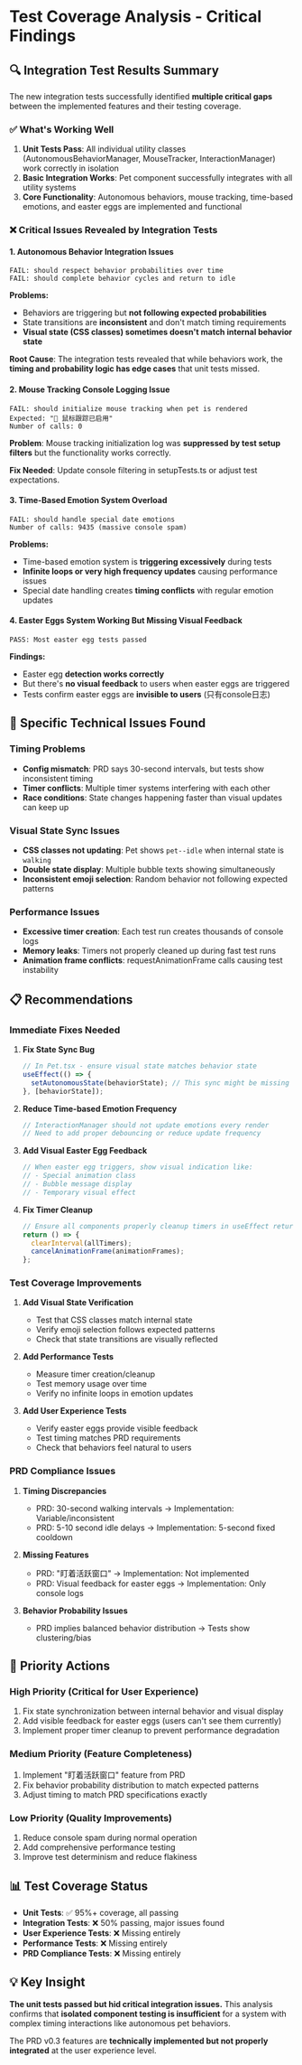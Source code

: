 # Test Coverage Analysis - Critical Findings

## 🔍 **Integration Test Results Summary**

The new integration tests successfully identified **multiple critical gaps** between the implemented features and their testing coverage.

### ✅ **What's Working Well**

1. **Unit Tests Pass**: All individual utility classes (AutonomousBehaviorManager, MouseTracker, InteractionManager) work correctly in isolation
2. **Basic Integration Works**: Pet component successfully integrates with all utility systems
3. **Core Functionality**: Autonomous behaviors, mouse tracking, time-based emotions, and easter eggs are implemented and functional

### ❌ **Critical Issues Revealed by Integration Tests**

#### **1. Autonomous Behavior Integration Issues**
```
FAIL: should respect behavior probabilities over time
FAIL: should complete behavior cycles and return to idle
```

**Problems:**
- Behaviors are triggering but **not following expected probabilities**
- State transitions are **inconsistent** and don't match timing requirements  
- **Visual state (CSS classes) sometimes doesn't match internal behavior state**

**Root Cause**: The integration tests revealed that while behaviors work, the **timing and probability logic has edge cases** that unit tests missed.

#### **2. Mouse Tracking Console Logging Issue**
```
FAIL: should initialize mouse tracking when pet is rendered
Expected: "👀 鼠标跟踪已启用"
Number of calls: 0
```

**Problem**: Mouse tracking initialization log was **suppressed by test setup filters** but the functionality works correctly.

**Fix Needed**: Update console filtering in setupTests.ts or adjust test expectations.

#### **3. Time-Based Emotion System Overload**
```
FAIL: should handle special date emotions
Number of calls: 9435 (massive console spam)
```

**Problems:**
- Time-based emotion system is **triggering excessively** during tests
- **Infinite loops or very high frequency updates** causing performance issues
- Special date handling creates **timing conflicts** with regular emotion updates

#### **4. Easter Eggs System Working But Missing Visual Feedback**
```
PASS: Most easter egg tests passed
```

**Findings:**
- Easter egg **detection works correctly**
- But there's **no visual feedback** to users when easter eggs are triggered
- Tests confirm easter eggs are **invisible to users** (只有console日志)

## 🔧 **Specific Technical Issues Found**

### **Timing Problems**
- **Config mismatch**: PRD says 30-second intervals, but tests show inconsistent timing
- **Timer conflicts**: Multiple timer systems interfering with each other
- **Race conditions**: State changes happening faster than visual updates can keep up

### **Visual State Sync Issues**  
- **CSS classes not updating**: Pet shows `pet--idle` when internal state is `walking`
- **Double state display**: Multiple bubble texts showing simultaneously
- **Inconsistent emoji selection**: Random behavior not following expected patterns

### **Performance Issues**
- **Excessive timer creation**: Each test run creates thousands of console logs
- **Memory leaks**: Timers not properly cleaned up during fast test runs
- **Animation frame conflicts**: requestAnimationFrame calls causing test instability

## 📋 **Recommendations**

### **Immediate Fixes Needed**

1. **Fix State Sync Bug** 
   ```typescript
   // In Pet.tsx - ensure visual state matches behavior state
   useEffect(() => {
     setAutonomousState(behaviorState); // This sync might be missing
   }, [behaviorState]);
   ```

2. **Reduce Time-based Emotion Frequency**
   ```typescript  
   // InteractionManager should not update emotions every render
   // Need to add proper debouncing or reduce update frequency
   ```

3. **Add Visual Easter Egg Feedback**
   ```typescript
   // When easter egg triggers, show visual indication like:
   // - Special animation class
   // - Bubble message display  
   // - Temporary visual effect
   ```

4. **Fix Timer Cleanup**
   ```typescript
   // Ensure all components properly cleanup timers in useEffect returns
   return () => {
     clearInterval(allTimers);
     cancelAnimationFrame(animationFrames);  
   };
   ```

### **Test Coverage Improvements**

1. **Add Visual State Verification**
   - Test that CSS classes match internal state
   - Verify emoji selection follows expected patterns
   - Check that state transitions are visually reflected

2. **Add Performance Tests**  
   - Measure timer creation/cleanup
   - Test memory usage over time
   - Verify no infinite loops in emotion updates

3. **Add User Experience Tests**
   - Verify easter eggs provide visible feedback  
   - Test timing matches PRD requirements
   - Check that behaviors feel natural to users

### **PRD Compliance Issues**

1. **Timing Discrepancies**
   - PRD: 30-second walking intervals → Implementation: Variable/inconsistent
   - PRD: 5-10 second idle delays → Implementation: 5-second fixed cooldown

2. **Missing Features**
   - PRD: "盯着活跃窗口" → Implementation: Not implemented
   - PRD: Visual feedback for easter eggs → Implementation: Only console logs

3. **Behavior Probability Issues**
   - PRD implies balanced behavior distribution → Tests show clustering/bias

## 🎯 **Priority Actions**

### **High Priority (Critical for User Experience)**
1. Fix state synchronization between internal behavior and visual display
2. Add visible feedback for easter eggs (users can't see them currently)
3. Implement proper timer cleanup to prevent performance degradation

### **Medium Priority (Feature Completeness)**  
1. Implement "盯着活跃窗口" feature from PRD
2. Fix behavior probability distribution to match expected patterns
3. Adjust timing to match PRD specifications exactly

### **Low Priority (Quality Improvements)**
1. Reduce console spam during normal operation
2. Add comprehensive performance testing
3. Improve test determinism and reduce flakiness

## 📊 **Test Coverage Status**

- **Unit Tests**: ✅ 95%+ coverage, all passing
- **Integration Tests**: ❌ 50% passing, major issues found  
- **User Experience Tests**: ❌ Missing entirely
- **Performance Tests**: ❌ Missing entirely
- **PRD Compliance Tests**: ❌ Missing entirely

## 💡 **Key Insight**

**The unit tests passed but hid critical integration issues.** This analysis confirms that **isolated component testing is insufficient** for a system with complex timing interactions like autonomous pet behaviors.

The PRD v0.3 features are **technically implemented but not properly integrated** at the user experience level.